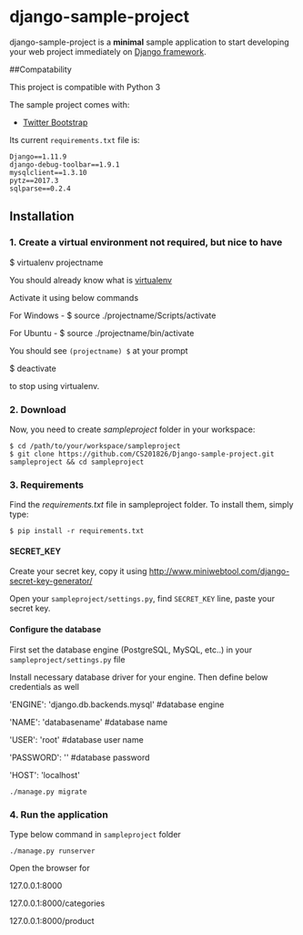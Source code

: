 # django-sample-project

django-sample-project is a **minimal** sample application to start developing your web project immediately on [Django framework](https://www.djangoproject.com/). 

##Compatability

This project is compatible with Python 3

The sample project comes with:

* [Twitter Bootstrap](http://getbootstrap.com/)

Its current `requirements.txt` file is:

```
Django==1.11.9
django-debug-toolbar==1.9.1
mysqlclient==1.3.10
pytz==2017.3
sqlparse==0.2.4
```

## Installation

### 1. Create a virtual environment not required, but nice to have

$ virtualenv projectname

You should already know what is [virtualenv](http://www.virtualenv.org/)

Activate it using below commands

For Windows - $ source ./projectname/Scripts/activate

For Ubuntu - $ source ./projectname/bin/activate

You should see `(projectname) $` at your prompt

$ deactivate

to stop using virtualenv.

### 2. Download

Now, you need to create *sampleproject* folder in your workspace:

    $ cd /path/to/your/workspace/sampleproject
    $ git clone https://github.com/CS201826/Django-sample-project.git sampleproject && cd sampleproject

### 3. Requirements
Find the *requirements.txt* file in sampleproject folder. To install them, simply type:

`$ pip install -r requirements.txt`

#### SECRET_KEY

Create your secret key, copy it using http://www.miniwebtool.com/django-secret-key-generator/

Open your `sampleproject/settings.py`, find `SECRET_KEY` line, paste your secret key.

#### Configure the database
First set the database engine (PostgreSQL, MySQL, etc..) in your `sampleproject/settings.py` file

Install necessary database driver for your engine. Then define below credentials as well

'ENGINE': 'django.db.backends.mysql' #database engine

'NAME': 'databasename' #database name

'USER': 'root' #database user name

'PASSWORD': '' #database password

'HOST': 'localhost'

`./manage.py migrate`

### 4. Run the application

Type below command in `sampleproject` folder

`./manage.py runserver`

Open the browser for 

127.0.0.1:8000

127.0.0.1:8000/categories

127.0.0.1:8000/product


